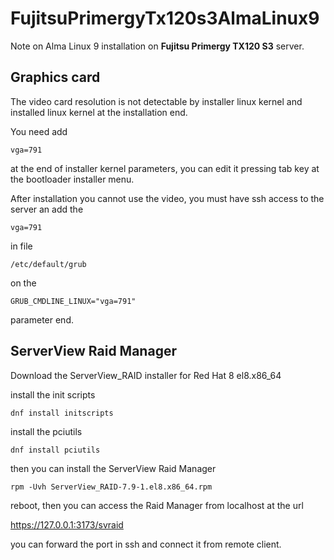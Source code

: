 # FujitsuPrimergyTx120s3AlmaLinux9
Note on Alma Linux 9 installation on **Fujitsu Primergy TX120 S3** server.

## Graphics card

The video card resolution is not detectable by installer linux kernel and installed linux kernel at the installation end.

You need add

`vga=791`

at the end of installer kernel parameters, you can edit it pressing tab key at the bootloader installer menu.

After installation you cannot use the video, you must have ssh access to the server an add the

`vga=791`

in file

`/etc/default/grub`

on the

`GRUB_CMDLINE_LINUX="vga=791"`

parameter end.

## ServerView Raid Manager

Download the ServerView_RAID installer for Red Hat 8 el8.x86_64

install the init scripts

`dnf install initscripts`

install the pciutils

`dnf install pciutils`

then you can install the ServerView Raid Manager

`rpm -Uvh ServerView_RAID-7.9-1.el8.x86_64.rpm`

reboot, then you can access the Raid Manager from localhost at the url

https://127.0.0.1:3173/svraid

you can forward the port in ssh and connect it from remote client.
